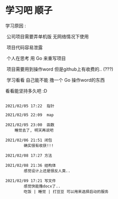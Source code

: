 # 学习吧 顺子

学习原因 :

​	公司项目需要弄单机版  无网络情况下使用 

​	 项目代码容易泄露

​	 个人在思考 用 Go 来重写项目

​	 项目需要用到操作word 但是github上有收费的.. (???)

​	  学习看看 自己能不能 撸一个 Go 操作word的东西



看看能坚持多久吧   :D 

```

2021/02/05 17:22  指针

2021/02/05 22:09  map

2021/02/05 23:00  函数
    睡觉去了, 明天再说吧
    
2021/02/06 21:51 闭包
		确实很有收获!!!

2021/02/08 17:27 方法

2021/02/08 21:36 结构体
        感觉设计上还是很反人类..
        
2021/02/09 17:21 写文件
		感觉快能撸docx了..  
		吃饭 | 睡觉 | 打豆豆 可以用来选择启动的服务

```

